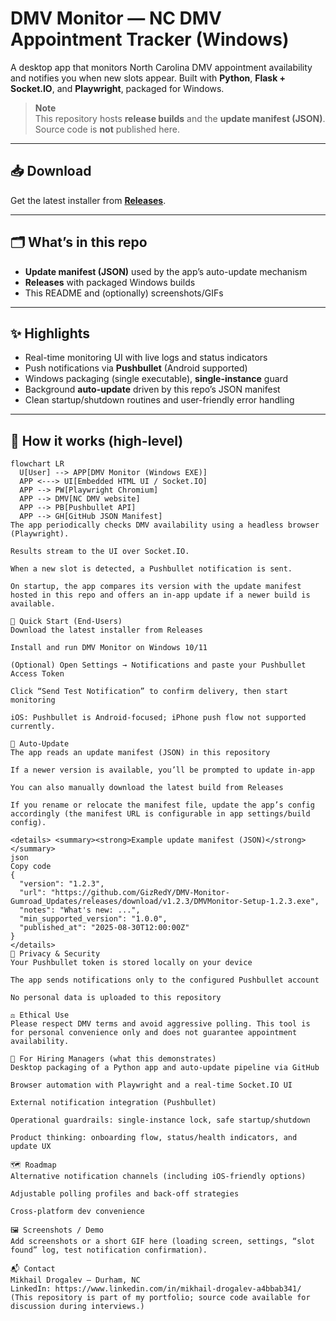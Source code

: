# DMV Monitor — NC DMV Appointment Tracker (Windows)

A desktop app that monitors North Carolina DMV appointment availability and notifies you when new slots appear. Built with **Python**, **Flask + Socket.IO**, and **Playwright**, packaged for Windows.

> **Note**  
> This repository hosts **release builds** and the **update manifest (JSON)**. Source code is **not** published here.

---

## 📥 Download

Get the latest installer from **[Releases](https://github.com/GizRedY/DMV-Monitor-Gumroad_Updates/releases)**.

---

## 🗂 What’s in this repo

- **Update manifest (JSON)** used by the app’s auto-update mechanism  
- **Releases** with packaged Windows builds  
- This README and (optionally) screenshots/GIFs

---

## ✨ Highlights

- Real-time monitoring UI with live logs and status indicators  
- Push notifications via **Pushbullet** (Android supported)  
- Windows packaging (single executable), **single-instance** guard  
- Background **auto-update** driven by this repo’s JSON manifest  
- Clean startup/shutdown routines and user-friendly error handling

---

## 🧭 How it works (high-level)

```mermaid
flowchart LR
  U[User] --> APP[DMV Monitor (Windows EXE)]
  APP <---> UI[Embedded HTML UI / Socket.IO]
  APP --> PW[Playwright Chromium]
  APP --> DMV[NC DMV website]
  APP --> PB[Pushbullet API]
  APP --> GH[GitHub JSON Manifest]
The app periodically checks DMV availability using a headless browser (Playwright).

Results stream to the UI over Socket.IO.

When a new slot is detected, a Pushbullet notification is sent.

On startup, the app compares its version with the update manifest hosted in this repo and offers an in-app update if a newer build is available.

🚀 Quick Start (End-Users)
Download the latest installer from Releases

Install and run DMV Monitor on Windows 10/11

(Optional) Open Settings → Notifications and paste your Pushbullet Access Token

Click “Send Test Notification” to confirm delivery, then start monitoring

iOS: Pushbullet is Android-focused; iPhone push flow not supported currently.

🔄 Auto-Update
The app reads an update manifest (JSON) in this repository

If a newer version is available, you’ll be prompted to update in-app

You can also manually download the latest build from Releases

If you rename or relocate the manifest file, update the app’s config accordingly (the manifest URL is configurable in app settings/build config).

<details> <summary><strong>Example update manifest (JSON)</strong></summary>
json
Copy code
{
  "version": "1.2.3",
  "url": "https://github.com/GizRedY/DMV-Monitor-Gumroad_Updates/releases/download/v1.2.3/DMVMonitor-Setup-1.2.3.exe",
  "notes": "What's new: ...",
  "min_supported_version": "1.0.0",
  "published_at": "2025-08-30T12:00:00Z"
}
</details>
🔐 Privacy & Security
Your Pushbullet token is stored locally on your device

The app sends notifications only to the configured Pushbullet account

No personal data is uploaded to this repository

⚖️ Ethical Use
Please respect DMV terms and avoid aggressive polling. This tool is for personal convenience only and does not guarantee appointment availability.

🧩 For Hiring Managers (what this demonstrates)
Desktop packaging of a Python app and auto-update pipeline via GitHub

Browser automation with Playwright and a real-time Socket.IO UI

External notification integration (Pushbullet)

Operational guardrails: single-instance lock, safe startup/shutdown

Product thinking: onboarding flow, status/health indicators, and update UX

🗺 Roadmap
Alternative notification channels (including iOS-friendly options)

Adjustable polling profiles and back-off strategies

Cross-platform dev convenience

🖼 Screenshots / Demo
Add screenshots or a short GIF here (loading screen, settings, “slot found” log, test notification confirmation).

📬 Contact
Mikhail Drogalev — Durham, NC
LinkedIn: https://www.linkedin.com/in/mikhail-drogalev-a4bbab341/
(This repository is part of my portfolio; source code available for discussion during interviews.)
